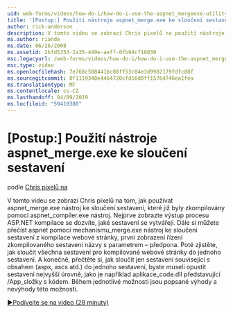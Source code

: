 ```yaml
---
uid: web-forms/videos/how-do-i/how-do-i-use-the-aspnet_mergeexe-utility-to-merge-assemblies
title: '[Postup:] Použití nástroje aspnet_merge.exe ke sloučení sestavení | Dokumentace Microsoftu'
author: rick-anderson
description: V tomto videu se zobrazí Chris pixelů na použití nástroje aspnet_merge.exe ke sloučení sestavení, které již byly zkompilovány pomocí aspnet_compiler.exe utilit...
ms.author: riande
ms.date: 06/26/2008
ms.assetid: 2bfd5353-2a35-449e-aeff-0fb94cf10030
msc.legacyurl: /web-forms/videos/how-do-i/how-do-i-use-the-aspnet_mergeexe-utility-to-merge-assemblies
msc.type: video
ms.openlocfilehash: 7e768c508441bc08ff53c04e3d9982179fdfc88f
ms.sourcegitcommit: 0f1119340e4464720cfd16d0ff15764746ea1fea
ms.translationtype: MT
ms.contentlocale: cs-CZ
ms.lasthandoff: 04/09/2019
ms.locfileid: "59410380"
---
```

# <a name="how-do-i-use-the-aspnetmergeexe-utility-to-merge-assemblies"></a>[Postup:] Použití nástroje aspnet_merge.exe ke sloučení sestavení

podle [Chris pixelů na](https://twitter.com/chrispels)

V tomto videu se zobrazí Chris pixelů na tom, jak používat aspnet\_merge.exe nástroj ke sloučení sestavení, které již byly zkompilovány pomocí aspnet\_compiler.exe nástroj. Nejprve zobrazte výstup procesu ASP.NET kompilace se dozvíte, jaké sestavení se vytvářejí. Dále si můžete přečíst aspnet pomocí mechanismu\_merge.exe nástroj ke sloučení sestavení z kompilace webové stránky, první zobrazení řízení zkompilovaného sestavení názvy s parametrem – předpona. Poté zjistěte, jak sloučit všechna sestavení pro kompilované webové stránky do jednoho sestavení. A konečně, přečtěte si, jak sloučit jen sestavení související s obsahem (aspx, ascs atd.) do jednoho sestavení, byste museli opustit sestavení nejvyšší úrovně, jako je například aplikace\_code.dll představující /App\_složky s kódem. Během jednotlivé možnosti jsou popsané výhody a nevýhody této možnosti.

[&#9654;Podívejte se na video (28 minuty)](https://channel9.msdn.com/Blogs/ASP-NET-Site-Videos/how-do-i-use-the-aspnet_mergeexe-utility-to-merge-assemblies)
